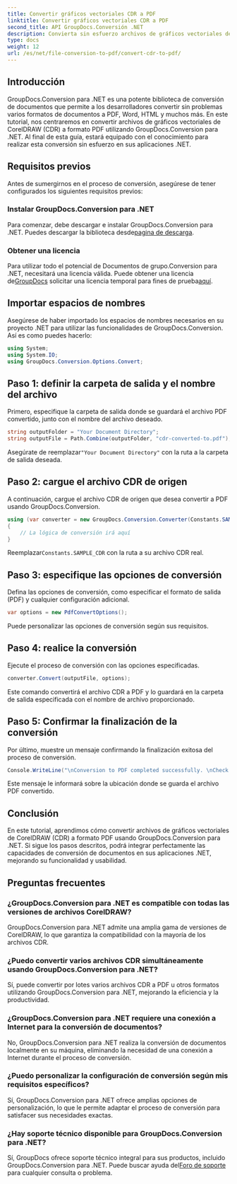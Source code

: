 ```yaml
---
title: Convertir gráficos vectoriales CDR a PDF
linktitle: Convertir gráficos vectoriales CDR a PDF
second_title: API GroupDocs.Conversión .NET
description: Convierta sin esfuerzo archivos de gráficos vectoriales de CorelDRAW (CDR) a formato PDF utilizando GroupDocs.Conversion para .NET. Agilice su proceso de conversión de documentos.
type: docs
weight: 12
url: /es/net/file-conversion-to-pdf/convert-cdr-to-pdf/
---
```

## Introducción
GroupDocs.Conversion para .NET es una potente biblioteca de conversión de documentos que permite a los desarrolladores convertir sin problemas varios formatos de documentos a PDF, Word, HTML y muchos más. En este tutorial, nos centraremos en convertir archivos de gráficos vectoriales de CorelDRAW (CDR) a formato PDF utilizando GroupDocs.Conversion para .NET. Al final de esta guía, estará equipado con el conocimiento para realizar esta conversión sin esfuerzo en sus aplicaciones .NET.
## Requisitos previos
Antes de sumergirnos en el proceso de conversión, asegúrese de tener configurados los siguientes requisitos previos:
### Instalar GroupDocs.Conversion para .NET
 Para comenzar, debe descargar e instalar GroupDocs.Conversion para .NET. Puedes descargar la biblioteca desde[pagina de descarga](https://releases.groupdocs.com/conversion/net/).
### Obtener una licencia
 Para utilizar todo el potencial de Documentos de grupo.Conversion para .NET, necesitará una licencia válida. Puede obtener una licencia de[GroupDocs](https://purchase.groupdocs.com/buy) solicitar una licencia temporal para fines de prueba[aquí](https://purchase.groupdocs.com/temporary-license/).

## Importar espacios de nombres
Asegúrese de haber importado los espacios de nombres necesarios en su proyecto .NET para utilizar las funcionalidades de GroupDocs.Conversion. Así es como puedes hacerlo:
```csharp
using System;
using System.IO;
using GroupDocs.Conversion.Options.Convert;
```
## Paso 1: definir la carpeta de salida y el nombre del archivo
Primero, especifique la carpeta de salida donde se guardará el archivo PDF convertido, junto con el nombre del archivo deseado.
```csharp
string outputFolder = "Your Document Directory";
string outputFile = Path.Combine(outputFolder, "cdr-converted-to.pdf");
```
Asegúrate de reemplazar`"Your Document Directory"` con la ruta a la carpeta de salida deseada.
## Paso 2: cargue el archivo CDR de origen
A continuación, cargue el archivo CDR de origen que desea convertir a PDF usando GroupDocs.Conversion.
```csharp
using (var converter = new GroupDocs.Conversion.Converter(Constants.SAMPLE_CDR))
{
    // La lógica de conversión irá aquí
}
```
 Reemplazar`Constants.SAMPLE_CDR` con la ruta a su archivo CDR real.
## Paso 3: especifique las opciones de conversión
Defina las opciones de conversión, como especificar el formato de salida (PDF) y cualquier configuración adicional.
```csharp
var options = new PdfConvertOptions();
```
Puede personalizar las opciones de conversión según sus requisitos.
## Paso 4: realice la conversión
Ejecute el proceso de conversión con las opciones especificadas.
```csharp
converter.Convert(outputFile, options);
```
Este comando convertirá el archivo CDR a PDF y lo guardará en la carpeta de salida especificada con el nombre de archivo proporcionado.
## Paso 5: Confirmar la finalización de la conversión
Por último, muestre un mensaje confirmando la finalización exitosa del proceso de conversión.
```csharp
Console.WriteLine("\nConversion to PDF completed successfully. \nCheck output in {0}", outputFolder);
```
Este mensaje le informará sobre la ubicación donde se guarda el archivo PDF convertido.

## Conclusión
En este tutorial, aprendimos cómo convertir archivos de gráficos vectoriales de CorelDRAW (CDR) a formato PDF usando GroupDocs.Conversion para .NET. Si sigue los pasos descritos, podrá integrar perfectamente las capacidades de conversión de documentos en sus aplicaciones .NET, mejorando su funcionalidad y usabilidad.
## Preguntas frecuentes
### ¿GroupDocs.Conversion para .NET es compatible con todas las versiones de archivos CorelDRAW?
GroupDocs.Conversion para .NET admite una amplia gama de versiones de CorelDRAW, lo que garantiza la compatibilidad con la mayoría de los archivos CDR.
### ¿Puedo convertir varios archivos CDR simultáneamente usando GroupDocs.Conversion para .NET?
Sí, puede convertir por lotes varios archivos CDR a PDF u otros formatos utilizando GroupDocs.Conversion para .NET, mejorando la eficiencia y la productividad.
### ¿GroupDocs.Conversion para .NET requiere una conexión a Internet para la conversión de documentos?
No, GroupDocs.Conversion para .NET realiza la conversión de documentos localmente en su máquina, eliminando la necesidad de una conexión a Internet durante el proceso de conversión.
### ¿Puedo personalizar la configuración de conversión según mis requisitos específicos?
Sí, GroupDocs.Conversion para .NET ofrece amplias opciones de personalización, lo que le permite adaptar el proceso de conversión para satisfacer sus necesidades exactas.
### ¿Hay soporte técnico disponible para GroupDocs.Conversion para .NET?
 Sí, GroupDocs ofrece soporte técnico integral para sus productos, incluido GroupDocs.Conversion para .NET. Puede buscar ayuda del[Foro de soporte](https://forum.groupdocs.com/c/conversion/11) para cualquier consulta o problema.
